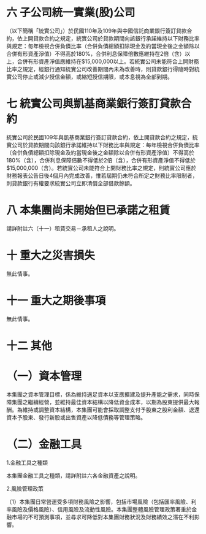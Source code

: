 # 六 子公司統一實業(股)公司

（以下簡稱「統實公司」）於民國110年及109年與中國信託商業銀行簽訂貸款合約，依上開貸款合約之規定，統實公司於貸款期間向該銀行承諾維持以下財務比率與規定：每年檢視合併負債比率（合併負債總額扣除現金及約當現金後之金額除以合併有形資產淨值）不得高於180%，合併利息保障倍數應維持在2倍（含）以上，合併有形資產淨值應維持在$15,000,000以上。若統實公司未能符合上開財務比率之規定，經銀行通知統實公司改善期間內未為改善時，則貸款銀行得隨時對統實公司停止或減少授信金額，或縮短授信期限，或本息視為全部到期。

# 七 統實公司與凱基商業銀行簽訂貸款合約

統實公司於民國109年與凱基商業銀行簽訂貸款合約，依上開貸款合約之規定，統實公司於貸款期間向該銀行承諾維持以下財務比率與規定：每年檢視合併負債比率（合併負債總額扣除現金及約當現金後之金額除以合併有形資產淨值）不得高於180%（含），合併利息保障倍數不得低於2倍（含），合併有形資產淨值不得低於$15,000,000（含）。若統實公司未能符合上開財務比率之規定，則統實公司應於財務報表公告日後4個月內完成改善，惟若屆期仍未符合所定之財務比率限制者，則貸款銀行有權要求統實公司立即清償全部借款餘額。

# 八 本集團尚未開始但已承諾之租賃

請詳附註六（十一）租賃交易－承租人之說明。

# 十 重大之災害損失

無此情事。

# 十一 重大之期後事項

無此情事。

# 十二 其他

# （一）資本管理

本集團之資本管理目標，係為維持適足資本以支應擴建及提升產能之需求，同時保障集團之繼續經營，並維持最佳資本結構以降低資金成本，以期為股東提供最大報酬。為維持或調整資本結構，本集團可能會採取調整支付予股東之股利金額、退還資本予股東、發行新股或出售資產以降低債務等管理策略。

# （二）金融工具

1.金融工具之種類

本集團金融工具之種類，請詳附註六各金融資產之說明。

2.風險管理政策

（1）本集團日常營運受多項財務風險之影響，包括市場風險（包括匯率風險、利率風險及價格風險）、信用風險及流動性風險。本集團整體風險管理政策著重於金融市場的不可預測事項，並尋求可降低對本集團財務狀況及財務績效之潛在不利影響。